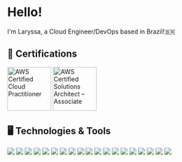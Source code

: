 # Hello!

I'm Laryssa, a Cloud Engineer/DevOps based in Brazil!🇧🇷

## 🏅 Certifications
  <img src="https://images.credly.com/size/680x680/images/00634f82-b07f-4bbd-a6bb-53de397fc3a6/image.png" alt="AWS Certified Cloud Practitioner" width="100" height="100"> <img src="https://images.credly.com/size/680x680/images/0e284c3f-5164-4b21-8660-0d84737941bc/image.png" alt="AWS Certified Solutions Architect – Associate" width="100" height="100">


## 🖥️ Technologies & Tools
![](https://img.shields.io/badge/Cloud-Amazon%20Web%20Services-informational?style=flat&logo=amazon-aws&logoColor=white&color=232F3E)
![](https://img.shields.io/badge/Container-Docker-informational?style=flat&logo=docker&logoColor=white&color=2496ED)
![](https://img.shields.io/badge/Infrastructure-Terraform-informational?style=flat&logo=terraform&logoColor=white&color=623CE4)
![](https://img.shields.io/badge/Container%20Orchestration-Kubernetes-informational?style=flat&logo=kubernetes&logoColor=white&color=326CE5)
![](https://img.shields.io/badge/Editor-Vim-informational?style=flat&logo=vim&logoColor=white&color=019733)
![](https://img.shields.io/badge/Project%20Management-Jira-informational?style=flat&logo=jira&logoColor=white&color=0052CC)
![](https://img.shields.io/badge/Documentation-Confluence-informational?style=flat&logo=confluence&logoColor=white&color=172B4D)
![](https://img.shields.io/badge/Log%20Management-Graylog-informational?style=flat&logo=graylog&logoColor=white&color=FF9800)
![](https://img.shields.io/badge/Application%20Performance%20Monitoring-Instana-informational?style=flat&logo=instana&logoColor=white&color=32B0AE)
![](https://img.shields.io/badge/Configuration%20Management-Puppet-informational?style=flat&logo=puppet&logoColor=white&color=FFAE1A)
![](https://img.shields.io/badge/Operating%20System-Linux-informational?style=flat&logo=linux&logoColor=white&color=FCC624)
![](https://img.shields.io/badge/Application%20Performance%20Monitoring-Datadog-informational?style=flat&logo=datadog&logoColor=white&color=632CA6)
![](https://img.shields.io/badge/Monitoring-Zabbix-informational?style=flat&logo=zabbix&logoColor=white&color=DC382D)
![](https://img.shields.io/badge/Application%20Performance%20Monitoring-New%20Relic-informational?style=flat&logo=new-relic&logoColor=white&color=008C)
![](https://img.shields.io/badge/ELK-Open%20Source-informational?style=flat&logo=elastic-stack&logoColor=white&color=008C)
![](https://img.shields.io/badge/Workflow%20Automation-Argo-informational?style=flat&logo=argo-workflows&logoColor=white&color=2C3E50)
![](https://img.shields.io/badge/Job%20Scheduling-Rundeck-informational?style=flat&logo=rundeck&logoColor=white&color=474747)
![](https://img.shields.io/badge/Data%20Visualization-Grafana-informational?style=flat&logo=grafana&logoColor=white&color=F46800)
![](https://img.shields.io/badge/Caching-Memcached-informational?style=flat&logo=memcached&logoColor=white&color=000000)


